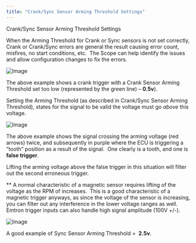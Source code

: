 ```yaml
---
title: "Crank/Sync Sensor Arming Threshold Settings"
---
```




Crank/Sync Sensor Arming Threshold Settings


When the Arming Threshold for Crank or Sync sensors is not set correctly, Crank or Crank/Sync errors are general the result causing error count, misfires, no start conditions, etc.&nbsp; The Scope can help identify the issues and allow configuration changes to fix the errors.&nbsp; &nbsp;


![Image](</lib/NewItem340.png>)

The above example shows a crank trigger with a Crank Sensor Arming Threshold set too low (represented by the green line) – **0.5v**). &nbsp;


Setting the Arming Threshold (as described in Crank/Sync Sensor Arming Threshold), states for the signal to be valid the voltage must go *above* this voltage. &nbsp;



![Image](</lib/NewItem339.png>)


The above example shows the signal crossing the arming voltage (red arrows) twice, and subsequently in purple where the ECU is triggering a “tooth” position as a result of the signal.&nbsp; One clearly is a tooth, and one is **false trigger**.

Lifting the arming voltage above the false trigger in this situation will filter out the second erroneous trigger. &nbsp;


\*\* A normal characteristic of a magnetic sensor requires lifting of the voltage as the RPM of increases.&nbsp; This is a good characteristic of a magnetic trigger anyways, as since the voltage of the sensor is increasing, you can filter out any interference in the lower voltage ranges as well.&nbsp; Emtron trigger inputs can also handle high signal amplitude (100V +/-). &nbsp;


![Image](</lib/NewItem338.png>)

A good example of Sync Sensor Arming Threshold =&nbsp; **2.5v**. &nbsp;



